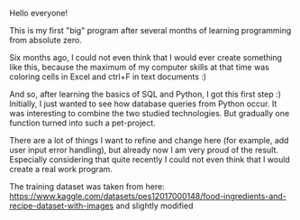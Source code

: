Hello everyone!

This is my first "big" program after several months of learning programming from absolute zero.

Six months ago, I could not even think that I would ever create something like this, because the maximum of my
computer skills at that time was coloring cells in Excel and ctrl+F in text documents :)

And so, after learning the basics of SQL and Python, I got this first step :)
Initially, I just wanted to see how database queries from Python occur. It was interesting to combine the two
studied technologies. But gradually one function turned into such a pet-project.

There are a lot of things I want to refine and change here (for example, add user input error handling), but already
now I am very proud of the result. Especially considering that quite recently I could not even think that
I would create a real work program.

The training dataset was taken from here:
https://www.kaggle.com/datasets/pes12017000148/food-ingredients-and-recipe-dataset-with-images
and slightly modified
